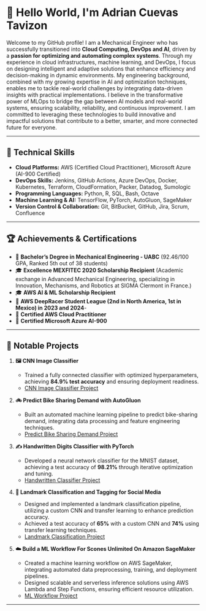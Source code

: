 # 👋 Hello World, I'm Adrian Cuevas Tavizon 

Welcome to my GitHub profile! I am a Mechanical Engineer who has successfully transitioned into **Cloud Computing, DevOps and AI**, driven by a **passion for optimizing and automating complex systems**. Through my experience in cloud infrastructures, machine learning, and DevOps, I focus on designing intelligent and adaptive solutions that enhance efficiency and decision-making in dynamic environments. My engineering background, combined with my growing expertise in AI and optimization techniques, enables me to tackle real-world challenges by integrating data-driven insights with practical implementations. I believe in the transformative power of MLOps to bridge the gap between AI models and real-world systems, ensuring scalability, reliability, and continuous improvement. I am committed to leveraging these technologies to build innovative and impactful solutions that contribute to a better, smarter, and more connected future for everyone.

---

## 🔧 Technical Skills

- **Cloud Platforms:** AWS (Certified Cloud Practitioner), Microsoft Azure (AI-900 Certified)
- **DevOps Skills:** Jenkins, GitHub Actions, Azure DevOps, Docker, Kubernetes, Terraform, CloudFormation, Packer, Datadog, Sumologic
- **Programming Languages:** Python, R, SQL, Bash, Octave
- **Machine Learning & AI:** TensorFlow, PyTorch, AutoGluon, SageMaker
- **Version Control & Collaboration:** Git, BitBucket, GitHub, Jira, Scrum, Confluence

---

## 🏆 Achievements & Certifications

- 🏅 **Bachelor’s Degree in Mechanical Engineering - UABC** (92.46/100 GPA, Ranked 5th out of 38 students)
- 🎓 **Excellence MEXFITEC 2020 Scholarship Recipient** (Academic exchange in Advanced Mechanical Engineering, specializing in Innovation, Mechanisms, and Robotics at SIGMA Clermont in France.)
- 🎓 **AWS AI & ML Scholarship Recipient**
- 🥈 **AWS DeepRacer Student League (2nd in North America, 1st in Mexico) in 2023 and 2024**- 
- 📜 **Certified AWS Cloud Practitioner**
- 📜 **Certified Microsoft Azure AI-900**

---

## 📂 Notable Projects

1. **🖼️ CNN Image Classifier**  
   - Trained a fully connected classifier with optimized hyperparameters, achieving **84.9% test accuracy** and ensuring deployment readiness.  
   - [CNN Image Classifier Project](https://github.com/AdrianCuevasML/CNN_Image_Classifier)

2. **🚲 Predict Bike Sharing Demand with AutoGluon**  
   - Built an automated machine learning pipeline to predict bike-sharing demand, integrating data processing and feature engineering techniques.  
   - [Predict Bike Sharing Demand Project](https://github.com/AdrianCuevasML/Predict_Bike_Shared_Demand_with_AutoGluon)

3. **✍️ Handwritten Digits Classifier with PyTorch**  
   - Developed a neural network classifier for the MNIST dataset, achieving a test accuracy of **98.21%** through iterative optimization and tuning.  
   - [Handwritten Classifier Project](https://github.com/AdrianCuevasML/Handwritten_Digits_Classifier_with_PyTorch)

4. **📍 Landmark Classification and Tagging for Social Media**  
   - Designed and implemented a landmark classification pipeline, utilizing a custom CNN and transfer learning to enhance prediction accuracy.  
   - Achieved a test accuracy of **65%** with a custom CNN and **74%** using transfer learning techniques.  
   - [Landmark Classification Project](https://github.com/AdrianCuevasML/Landmark_Classification_and_Tagging_for_Social_Media)

5. **☁️ Build a ML Workflow For Scones Unlimited On Amazon SageMaker**  
   - Created a machine learning workflow on AWS SageMaker, integrating automated data preprocessing, training, and deployment pipelines.  
   - Designed scalable and serverless inference solutions using AWS Lambda and Step Functions, ensuring efficient resource utilization.  
   - [ML Workflow Project](https://github.com/AdrianCuevasML/ML_Workflow_For_Scones_Unlimited_On_Amazon_SageMaker)

---

